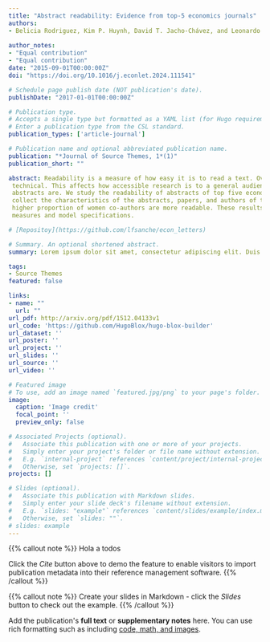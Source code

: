 ```yaml
---
title: "Abstract readability: Evidence from top-5 economics journals"
authors:
- Belicia Rodriguez, Kim P. Huynh, David T. Jacho-Chávez, and Leonardo Sánchez-Aragón
  
author_notes:
- "Equal contribution"
- "Equal contribution"
date: "2015-09-01T00:00:00Z"
doi: "https://doi.org/10.1016/j.econlet.2024.111541"

# Schedule page publish date (NOT publication's date).
publishDate: "2017-01-01T00:00:00Z"

# Publication type.
# Accepts a single type but formatted as a YAML list (for Hugo requirements).
# Enter a publication type from the CSL standard.
publication_types: ['article-journal']

# Publication name and optional abbreviated publication name.
publication: "*Journal of Source Themes, 1*(1)"
publication_short: ""

abstract: Readability is a measure of how easy it is to read a text. Over time, general-interest journals have become more
 technical. This affects how accessible research is to a general audience. Our analysis looks at how readable
 abstracts are. We study the readability of abstracts of top five economics journals between 2000 2019. We
 collect the characteristics of the abstracts, papers, and authors of these papers. We find that abstracts with
 higher proportion of women co-authors are more readable. These results are robust to various readability
 measures and model specifications.

# [Repositoy](https://github.com/lfsanche/econ_letters)

# Summary. An optional shortened abstract.
summary: Lorem ipsum dolor sit amet, consectetur adipiscing elit. Duis posuere tellus ac convallis placerat. Proin tincidunt magna sed ex sollicitudin condimentum.

tags:
- Source Themes
featured: false

links:
- name: ""
  url: ""
url_pdf: http://arxiv.org/pdf/1512.04133v1
url_code: 'https://github.com/HugoBlox/hugo-blox-builder'
url_dataset: ''
url_poster: ''
url_project: ''
url_slides: ''
url_source: ''
url_video: ''

# Featured image
# To use, add an image named `featured.jpg/png` to your page's folder. 
image:
  caption: 'Image credit'
  focal_point: ''
  preview_only: false

# Associated Projects (optional).
#   Associate this publication with one or more of your projects.
#   Simply enter your project's folder or file name without extension.
#   E.g. `internal-project` references `content/project/internal-project/index.md`.
#   Otherwise, set `projects: []`.
projects: []

# Slides (optional).
#   Associate this publication with Markdown slides.
#   Simply enter your slide deck's filename without extension.
#   E.g. `slides: "example"` references `content/slides/example/index.md`.
#   Otherwise, set `slides: ""`.
# slides: example
---
```


{{% callout note %}}
Hola a todos

Click the *Cite* button above to demo the feature to enable visitors to import publication metadata into their reference management software.
{{% /callout %}}

{{% callout note %}}
Create your slides in Markdown - click the *Slides* button to check out the example.
{{% /callout %}}

Add the publication's **full text** or **supplementary notes** here. You can use rich formatting such as including [code, math, and images](https://docs.hugoblox.com/content/writing-markdown-latex/).
